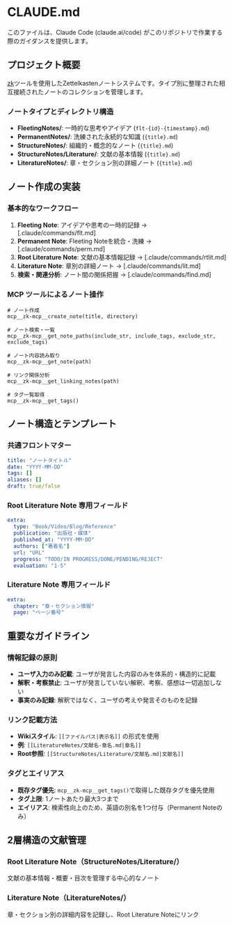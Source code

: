 # CLAUDE.md

このファイルは、Claude Code (claude.ai/code) がこのリポジトリで作業する際のガイダンスを提供します。

## プロジェクト概要

[zk](https://github.com/zk-org/zk)ツールを使用したZettelkastenノートシステムです。タイプ別に整理された相互接続されたノートのコレクションを管理します。

### ノートタイプとディレクトリ構造

- **FleetingNotes/**: 一時的な思考やアイデア (`flt-{id}-{timestamp}.md`)
- **PermanentNotes/**: 洗練された永続的な知識 (`{title}.md`)  
- **StructureNotes/**: 組織的・概念的なノート (`{title}.md`)
- **StructureNotes/Literature/**: 文献の基本情報 (`{title}.md`)
- **LiteratureNotes/**: 章・セクション別の詳細ノート (`{title}.md`)

## ノート作成の実装

### 基本的なワークフロー

1. **Fleeting Note**: アイデアや思考の一時的記録 → [.claude/commands/flt.md]
2. **Permanent Note**: Fleeting Noteを統合・洗練 → [.claude/commands/perm.md]
3. **Root Literature Note**: 文献の基本情報記録 → [.claude/commands/rtlit.md]
4. **Literature Note**: 章別の詳細ノート → [.claude/commands/lit.md]
5. **検索・関連分析**: ノート間の関係把握 → [.claude/commands/find.md]

### MCP ツールによるノート操作

```
# ノート作成
mcp__zk-mcp__create_note(title, directory)

# ノート検索・一覧
mcp__zk-mcp__get_note_paths(include_str, include_tags, exclude_str, exclude_tags)

# ノート内容読み取り
mcp__zk-mcp__get_note(path)

# リンク関係分析
mcp__zk-mcp__get_linking_notes(path)

# タグ一覧取得
mcp__zk-mcp__get_tags()
```

## ノート構造とテンプレート

### 共通フロントマター
```yaml
title: "ノートタイトル"
date: "YYYY-MM-DD"
tags: []
aliases: []
draft: true/false
```

### Root Literature Note 専用フィールド
```yaml
extra:
  type: "Book/Video/Blog/Reference"
  publication: "出版社・媒体"
  published_at: "YYYY-MM-DD"
  authors: ["著者名"]
  url: "URL"
  progress: "TODO/IN PROGRESS/DONE/PENDING/REJECT"
  evaluation: "1-5"
```

### Literature Note 専用フィールド
```yaml
extra:
  chapter: "章・セクション情報"
  page: "ページ番号"
```

## 重要なガイドライン

### 情報記録の原則
- **ユーザ入力のみ記載**: ユーザが発言した内容のみを体系的・構造的に記載
- **解釈・考察禁止**: ユーザが発言していない解釈、考察、感想は一切追加しない
- **事実のみ記録**: 解釈ではなく、ユーザの考えや発言そのものを記録

### リンク記載方法
- **Wikiスタイル**: `[[ファイルパス|表示名]]` の形式を使用
- **例**: `[[LiteratureNotes/文献名-章名.md|章名]]`
- **Root参照**: `[[StructureNotes/Literature/文献名.md|文献名]]`

### タグとエイリアス
- **既存タグ優先**: `mcp__zk-mcp__get_tags()`で取得した既存タグを優先使用
- **タグ上限**: 1ノートあたり最大3つまで
- **エイリアス**: 検索性向上のため、英語の別名を1つ付与（Permanent Noteのみ）

## 2層構造の文献管理

### Root Literature Note（StructureNotes/Literature/）
文献の基本情報・概要・目次を管理する中心的なノート

### Literature Note（LiteratureNotes/）
章・セクション別の詳細内容を記録し、Root Literature Noteにリンク

